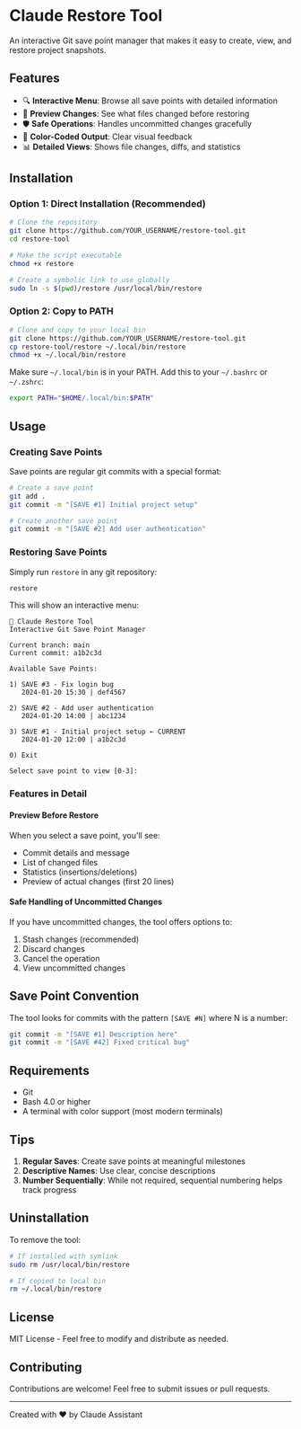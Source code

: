 # Claude Restore Tool

An interactive Git save point manager that makes it easy to create, view, and restore project snapshots.

## Features

- 🔍 **Interactive Menu**: Browse all save points with detailed information
- 📄 **Preview Changes**: See what files changed before restoring
- 🛡️ **Safe Operations**: Handles uncommitted changes gracefully
- 🎨 **Color-Coded Output**: Clear visual feedback
- 📊 **Detailed Views**: Shows file changes, diffs, and statistics

## Installation

### Option 1: Direct Installation (Recommended)

```bash
# Clone the repository
git clone https://github.com/YOUR_USERNAME/restore-tool.git
cd restore-tool

# Make the script executable
chmod +x restore

# Create a symbolic link to use globally
sudo ln -s $(pwd)/restore /usr/local/bin/restore
```

### Option 2: Copy to PATH

```bash
# Clone and copy to your local bin
git clone https://github.com/YOUR_USERNAME/restore-tool.git
cp restore-tool/restore ~/.local/bin/restore
chmod +x ~/.local/bin/restore
```

Make sure `~/.local/bin` is in your PATH. Add this to your `~/.bashrc` or `~/.zshrc`:
```bash
export PATH="$HOME/.local/bin:$PATH"
```

## Usage

### Creating Save Points

Save points are regular git commits with a special format:

```bash
# Create a save point
git add .
git commit -m "[SAVE #1] Initial project setup"

# Create another save point
git commit -m "[SAVE #2] Add user authentication"
```

### Restoring Save Points

Simply run `restore` in any git repository:

```bash
restore
```

This will show an interactive menu:

```
🔄 Claude Restore Tool
Interactive Git Save Point Manager

Current branch: main
Current commit: a1b2c3d

Available Save Points:

1) SAVE #3 - Fix login bug
   2024-01-20 15:30 | def4567

2) SAVE #2 - Add user authentication
   2024-01-20 14:00 | abc1234

3) SAVE #1 - Initial project setup ← CURRENT
   2024-01-20 12:00 | a1b2c3d

0) Exit

Select save point to view [0-3]:
```

### Features in Detail

#### Preview Before Restore
When you select a save point, you'll see:
- Commit details and message
- List of changed files
- Statistics (insertions/deletions)
- Preview of actual changes (first 20 lines)

#### Safe Handling of Uncommitted Changes
If you have uncommitted changes, the tool offers options to:
1. Stash changes (recommended)
2. Discard changes
3. Cancel the operation
4. View uncommitted changes

## Save Point Convention

The tool looks for commits with the pattern `[SAVE #N]` where N is a number:

```bash
git commit -m "[SAVE #1] Description here"
git commit -m "[SAVE #42] Fixed critical bug"
```

## Requirements

- Git
- Bash 4.0 or higher
- A terminal with color support (most modern terminals)

## Tips

1. **Regular Saves**: Create save points at meaningful milestones
2. **Descriptive Names**: Use clear, concise descriptions
3. **Number Sequentially**: While not required, sequential numbering helps track progress

## Uninstallation

To remove the tool:

```bash
# If installed with symlink
sudo rm /usr/local/bin/restore

# If copied to local bin
rm ~/.local/bin/restore
```

## License

MIT License - Feel free to modify and distribute as needed.

## Contributing

Contributions are welcome! Feel free to submit issues or pull requests.

---

Created with ❤️ by Claude Assistant